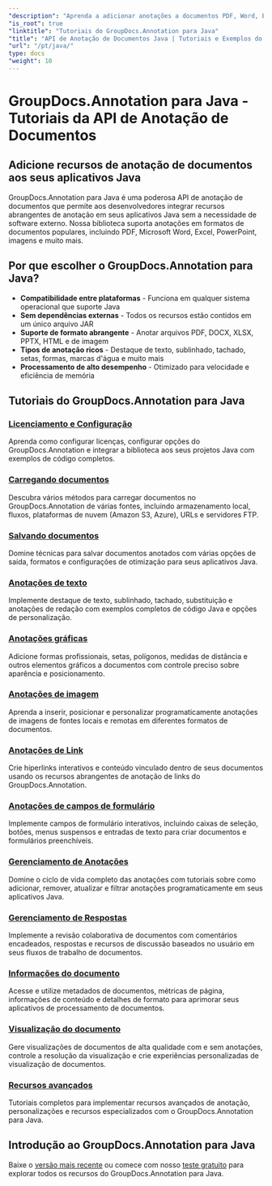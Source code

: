 ```yaml
---
"description": "Aprenda a adicionar anotações a documentos PDF, Word, Excel e PowerPoint com a API GroupDocs.Annotation para Java. Tutoriais de integração passo a passo e exemplos de código."
"is_root": true
"linktitle": "Tutoriais do GroupDocs.Annotation para Java"
"title": "API de Anotação de Documentos Java | Tutoriais e Exemplos do GroupDocs.Annotation para Java"
"url": "/pt/java/"
type: docs
"weight": 10
---
```


# GroupDocs.Annotation para Java - Tutoriais da API de Anotação de Documentos

## Adicione recursos de anotação de documentos aos seus aplicativos Java

GroupDocs.Annotation para Java é uma poderosa API de anotação de documentos que permite aos desenvolvedores integrar recursos abrangentes de anotação em seus aplicativos Java sem a necessidade de software externo. Nossa biblioteca suporta anotações em formatos de documentos populares, incluindo PDF, Microsoft Word, Excel, PowerPoint, imagens e muito mais.

## Por que escolher o GroupDocs.Annotation para Java?

- **Compatibilidade entre plataformas** - Funciona em qualquer sistema operacional que suporte Java
- **Sem dependências externas** - Todos os recursos estão contidos em um único arquivo JAR
- **Suporte de formato abrangente** - Anotar arquivos PDF, DOCX, XLSX, PPTX, HTML e de imagem
- **Tipos de anotação ricos** - Destaque de texto, sublinhado, tachado, setas, formas, marcas d'água e muito mais
- **Processamento de alto desempenho** - Otimizado para velocidade e eficiência de memória

## Tutoriais do GroupDocs.Annotation para Java

### [Licenciamento e Configuração](./licensing-and-configuration)
Aprenda como configurar licenças, configurar opções do GroupDocs.Annotation e integrar a biblioteca aos seus projetos Java com exemplos de código completos.

### [Carregando documentos](./document-loading)
Descubra vários métodos para carregar documentos no GroupDocs.Annotation de várias fontes, incluindo armazenamento local, fluxos, plataformas de nuvem (Amazon S3, Azure), URLs e servidores FTP.

### [Salvando documentos](./document-saving)
Domine técnicas para salvar documentos anotados com várias opções de saída, formatos e configurações de otimização para seus aplicativos Java.

### [Anotações de texto](./text-annotations)
Implemente destaque de texto, sublinhado, tachado, substituição e anotações de redação com exemplos completos de código Java e opções de personalização.

### [Anotações gráficas](./graphical-annotations)
Adicione formas profissionais, setas, polígonos, medidas de distância e outros elementos gráficos a documentos com controle preciso sobre aparência e posicionamento.

### [Anotações de imagem](./image-annotations)
Aprenda a inserir, posicionar e personalizar programaticamente anotações de imagens de fontes locais e remotas em diferentes formatos de documentos.

### [Anotações de Link](./link-annotations)
Crie hiperlinks interativos e conteúdo vinculado dentro de seus documentos usando os recursos abrangentes de anotação de links do GroupDocs.Annotation.

### [Anotações de campos de formulário](./form-field-annotations)
Implemente campos de formulário interativos, incluindo caixas de seleção, botões, menus suspensos e entradas de texto para criar documentos e formulários preenchíveis.

### [Gerenciamento de Anotações](./annotation-management)
Domine o ciclo de vida completo das anotações com tutoriais sobre como adicionar, remover, atualizar e filtrar anotações programaticamente em seus aplicativos Java.

### [Gerenciamento de Respostas](./reply-management)
Implemente a revisão colaborativa de documentos com comentários encadeados, respostas e recursos de discussão baseados no usuário em seus fluxos de trabalho de documentos.

### [Informações do documento](./document-information)
Acesse e utilize metadados de documentos, métricas de página, informações de conteúdo e detalhes de formato para aprimorar seus aplicativos de processamento de documentos.

### [Visualização do documento](./document-preview)
Gere visualizações de documentos de alta qualidade com e sem anotações, controle a resolução da visualização e crie experiências personalizadas de visualização de documentos.

### [Recursos avançados](./advanced-features)
Tutoriais completos para implementar recursos avançados de anotação, personalizações e recursos especializados com o GroupDocs.Annotation para Java.

## Introdução ao GroupDocs.Annotation para Java

Baixe o [versão mais recente](https://releases.groupdocs.com/annotation/java/) ou comece com nosso [teste gratuito](https://releases.groupdocs.com/annotation/java/) para explorar todos os recursos do GroupDocs.Annotation para Java.